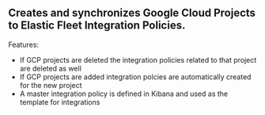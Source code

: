 ## Creates and synchronizes Google Cloud Projects to Elastic Fleet Integration Policies.

Features:

* If GCP projects are deleted the integration policies related to that project are deleted as well
* If GCP projects are added integration polcies are automatically created for the new project
* A master integration policy is defined in Kibana and used as the template for integrations
